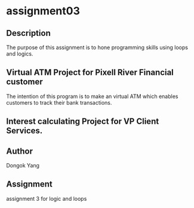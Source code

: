 # assignment03

## Description
The purpose of this assignment is to hone programming skills using loops and logics. 

## Virtual ATM Project for Pixell River Financial customer
The intention of this program is to make an virtual ATM which enables customers to track their bank transactions.  
## Interest calculating Project for VP Client Services.

## Author
Dongok Yang 

## Assignment
assignment 3 for logic and loops 